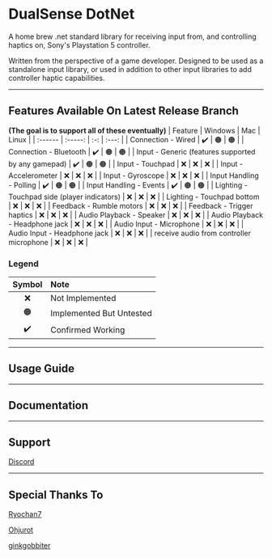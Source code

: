 # DualSense DotNet
A home brew .net standard library for receiving input from, and controlling haptics on, Sony's Playstation 5 controller.

Written from the perspective of a game developer. Designed to be used as a standalone input library, or used in addition to other input libraries to add controller haptic capabilities.

---

## Features Available On Latest Release Branch 
**(The goal is to support all of these eventually)**
| Feature | Windows | Mac | Linux |
| :------ | :-----: | :-: | :---: |
| Connection - Wired                                                            | ✔️ | 🟠 | 🟠 |
| Connection - Bluetooth                                                        | ✔️ | 🟠 | 🟠 |
| Input - Generic (features supported by any gamepad)                           | ✔️ | 🟠 | 🟠 |
| Input - Touchpad                                                              | ❌ | ❌ | ❌ |
| Input - Accelerometer                                                         | ❌ | ❌ | ❌ |
| Input - Gyroscope                                                             | ❌ | ❌ | ❌ |
| Input Handling - Polling                                                      | ✔️ | 🟠 | 🟠 |
| Input Handling - Events                                                       | ✔️ | 🟠 | 🟠 |
| Lighting - Touchpad side (player indicators)                                  | ❌ | ❌ | ❌ |
| Lighting - Touchpad bottom                                                    | ❌ | ❌ | ❌ |
| Feedback - Rumble motors                                                      | ❌ | ❌ | ❌ |
| Feedback - Trigger haptics                                                    | ❌ | ❌ | ❌ |
| Audio Playback - Speaker                                                      | ❌ | ❌ | ❌ |
| Audio Playback - Headphone jack                                               | ❌ | ❌ | ❌ |
| Audio Input - Microphone                                                      | ❌ | ❌ | ❌ |
| Audio Input - Headphone jack                                                  | ❌ | ❌ | ❌ |
| receive audio from controller microphone                                      | ❌ | ❌ | ❌ |

### Legend
| Symbol | Note |
| :----: | :--- |
| ❌ | Not Implemented          |
| 🟠 | Implemented But Untested |
| ✔️ | Confirmed Working        |
    
---

## Usage Guide

---

## Documentation

---

## Support

[Discord](https://discord.gg/m72u2KtcHm)

---

## Special Thanks To
[Ryochan7](https://github.com/Ryochan7)

[Ohjurot](https://github.com/Ohjurot)

[ginkgobbiter](https://www.reddit.com/r/gamedev/comments/jumvi5/dualsense_haptics_leds_and_more_hid_output_report/)
